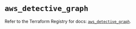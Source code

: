 # `aws_detective_graph`

Refer to the Terraform Registry for docs: [`aws_detective_graph`](https://registry.terraform.io/providers/hashicorp/aws/4.67.0/docs/resources/detective_graph).
